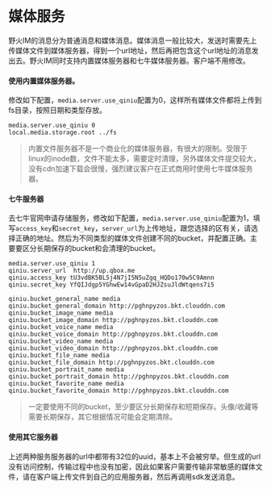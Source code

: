 # 媒体服务
野火IM的消息分为普通消息和媒体消息。媒体消息一般比较大，发送时需要先上传媒体文件到媒体服务器，得到一个url地址，然后再把包含这个url地址的消息发出去。野火IM同时支持内置媒体服务器和七牛媒体服务器。客户端不用修改。

#### 使用内置媒体服务器。
修改如下配置，```media.server.use_qiniu```配置为0，这样所有媒体文件都将上传到fs目录，按照日期和类型存放。
```
media.server.use_qiniu 0
local.media.storage.root ../fs
```
> 内置文件服务器不是一个商业化的媒体服务器，有很大的限制。受限于linux的inode数，文件不能太多，需要定时清理，另外媒体文件提交较大，没有cdn加速下载会很慢，强烈建议客户在正式商用时使用七牛媒体服务器。

#### 七牛服务器
去七牛官网申请存储服务，修改如下配置，```media.server.use_qiniu```配置为1，填写```access_key```和```secret_key```，```server_url```为上传地址，跟您选择的区有关，请选择正确的地址。然后为不同类型的媒体文件创建不同的bucket，并配置正确。主要要区分长期保存的bucket和会清理的bucket。
```
media.server.use_qiniu 1
qiniu.server_url  http://up.qbox.me
qiniu.access_key tU3vdBK5BL5j4N7jI5N5uZgq_HQDo170w5C9Amnn
qiniu.secret_key YfQIJdgp5YGhwEw14vGpaD2HJZsuJldWtqens7i5

qiniu.bucket_general_name media
qiniu.bucket_general_domain http://pghnpyzos.bkt.clouddn.com
qiniu.bucket_image_name media
qiniu.bucket_image_domain http://pghnpyzos.bkt.clouddn.com
qiniu.bucket_voice_name media
qiniu.bucket_voice_domain http://pghnpyzos.bkt.clouddn.com
qiniu.bucket_video_name media
qiniu.bucket_video_domain http://pghnpyzos.bkt.clouddn.com
qiniu.bucket_file_name media
qiniu.bucket_file_domain http://pghnpyzos.bkt.clouddn.com
qiniu.bucket_portrait_name media
qiniu.bucket_portrait_domain http://pghnpyzos.bkt.clouddn.com
qiniu.bucket_favorite_name media
qiniu.bucket_favorite_domain http://pghnpyzos.bkt.clouddn.com
```
> 一定要使用不同的bucket，至少要区分长期保存和短期保存。头像/收藏等需要长期保存，其它根据情况可能会定期清除。

#### 使用其它服务器
上述两种服务服务器的url中都带有32位的uuid，基本上不会被穷举。但生成的url没有访问控制，传输过程中也没有加密，因此如果客户需要传输非常敏感的媒体文件，请在客户端上传文件到自己的应用服务器，然后再调用sdk发送消息。

